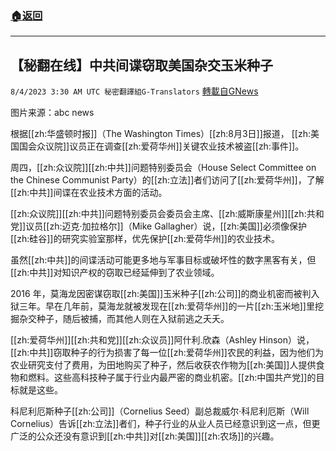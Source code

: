 ###  [:house:返回](README.md)
---


## 【秘翻在线】中共间谍窃取美国杂交玉米种子
`8/4/2023 3:30 AM UTC 秘密翻譯組G-Translators` [轉載自GNews](https://gnews.org/articles/1522488)

图片来源：abc news

根据[[zh:华盛顿时报]]（The Washington Times）[[zh:8月3日]]报道， [[zh:美国国会众议院]]议员正在调查[[zh:爱荷华州]]关键农业技术被盗[[zh:事件]]。

周四，[[zh:众议院]][[zh:中共]]问题特别委员会（House Select Committee on the Chinese Communist Party）的[[zh:立法]]者们访问了[[zh:爱荷华州]]，了解[[zh:中共]]间谍在农业技术方面的活动。

[[zh:众议院]][[zh:中共]]问题特别委员会委员会主席、[[zh:威斯康星州]][[zh:共和党]]议员[[zh:迈克·加拉格尔]]（Mike Gallagher）说，[[zh:美国]]必须像保护[[zh:硅谷]]的研究实验室那样，优先保护[[zh:爱荷华州]]的农业技术。

虽然[[zh:中共]]的间谍活动可能更多地与军事目标或破坏性的数字黑客有关，但[[zh:中共]]对知识产权的窃取已经延伸到了农业领域。

2016 年，莫海龙因密谋窃取[[zh:美国]]玉米种子[[zh:公司]]的商业机密而被判入狱三年。早在几年前，莫海龙就被发现在[[zh:爱荷华州]]的一片[[zh:玉米地]]里挖掘杂交种子，随后被捕，而其他人则在入狱前逃之夭夭。

[[zh:爱荷华州]][[zh:共和党]][[zh:众议员]]阿什利.欣森（Ashley Hinson）说，[[zh:中共]]窃取种子的行为损害了每一位[[zh:爱荷华州]]农民的利益，因为他们为农业研究支付了费用，为田地购买了种子，然后收获农作物为[[zh:美国]]人提供食物和燃料。这些高科技种子属于行业内最严密的商业机密。[[zh:中国共产党]]的目标就是这些。

科尼利厄斯种子[[zh:公司]]（Cornelius Seed）副总裁威尔·科尼利厄斯（Will Cornelius）告诉[[zh:立法]]者们，种子行业的从业人员已经意识到这一点，但更广泛的公众还没有意识到[[zh:中共]]对[[zh:美国]][[zh:农场]]的兴趣。
